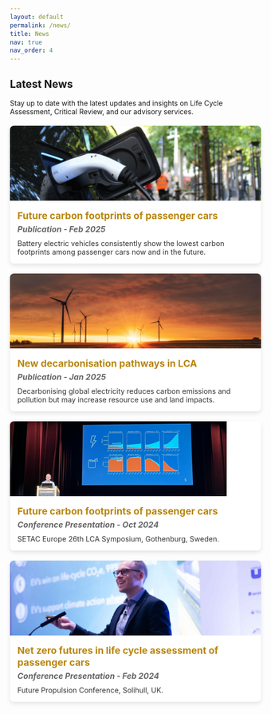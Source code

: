 ```yaml
---
layout: default
permalink: /news/
title: News
nav: true
nav_order: 4
---
```


<h2>Latest News</h2>
<p>Stay up to date with the latest updates and insights on Life Cycle Assessment, Critical Review, and our advisory services.</p>

<div class="news-cards">
  <div class="card">
    <div class="card-content">
      <div class="card-image">
        <img src="/assets/img/car.jpg" alt="Life Cycle Assessment in Action" onclick="expandImage(this)" />
      </div>
      <div class="card-text">
        <h3>Future carbon footprints of passenger cars</h3>
        <h4>Publication - Feb 2025</h4>
        <p>Battery electric vehicles consistently show the lowest carbon footprints among passenger cars now and in the future.</p>
      </div>
    </div>
  </div>

  <div class="card">
    <div class="card-content">
      <div class="card-image">
        <img src="/assets/img/wind.jpg" alt="New decarbonisation pathways in LCA" onclick="expandImage(this)" />
      </div>
      <div class="card-text">
        <h3>New decarbonisation pathways in LCA</h3>
        <h4>Publication - Jan 2025</h4>
        <p>Decarbonising global electricity reduces carbon emissions and pollution but may increase resource use and land impacts.</p>
      </div>
    </div>
  </div>

  <div class="card">
    <div class="card-content">
      <div class="card-image">
        <img src="/assets/img/setac.jpg" alt="SETAC Conference" onclick="expandImage(this)" />
      </div>
      <div class="card-text">
        <h3>Future carbon footprints of passenger cars</h3>
        <h4>Conference Presentation - Oct 2024</h4>
        <p>SETAC Europe 26th LCA Symposium, Gothenburg, Sweden.</p>
      </div>
    </div>
  </div>

  <div class="card">
    <div class="card-content">
      <div class="card-image">
        <img src="/assets/img/fpc.jpg" alt="Net Zero Futures Conference" onclick="expandImage(this)" />
      </div>
      <div class="card-text">
        <h3>Net zero futures in life cycle assessment of passenger cars</h3>
        <h4>Conference Presentation - Feb 2024</h4>
        <p>Future Propulsion Conference, Solihull, UK.</p>
      </div>
    </div>
  </div>
</div>

<!-- Optional JavaScript for Image Expansion -->
<script>
  function expandImage(img) {
    const expandedImg = document.createElement('div');
    expandedImg.innerHTML = `
      <div class="overlay" onclick="this.remove()">
        <img src="${img.src}" alt="Expanded Image" />
      </div>
    `;
    document.body.appendChild(expandedImg);
  }
</script>

<style>
  /* General container for news cards */
  .news-cards {
    display: flex;
    flex-direction: column;
    gap: 20px; /* Spacing between rows */
    margin-top: 20px;
  }

  /* Card structure */
  .card {
    background-color: #ffffff;
    border-radius: 8px;
    box-shadow: 0 4px 8px rgba(0, 0, 0, 0.1); /* Subtle shadow */
    overflow: hidden;
    display: flex;
    align-items: center;
    transition: box-shadow 0.3s ease;
  }

  .card:hover {
    box-shadow: 0 8px 16px rgba(0, 0, 0, 0.2);
  }

  /* Image container */
  .card-image {
    flex: 1;
    cursor: pointer;
  }

  .card-image img {
    width: 100%;
    height: 150px;
    object-fit: cover;
  }

  /* Text container */
  .card-text {
    flex: 2;
    padding: 15px;
    text-align: left;
  }

  .card h3 {
    font-size: 1.2rem;
    margin: 0 0 5px 0;
    color: #b8860b; /* Gold color */
  }

  .card h4 {
    font-size: 1rem;
    margin: 0 0 10px 0;
    color: #666;
    font-style: italic;
  }

  .card p {
    font-size: 0.9rem;
    color: #333;
    margin: 0;
  }

  /* Expanded image overlay */
  .overlay {
    position: fixed;
    top: 0;
    left: 0;
    width: 100%;
    height: 100%;
    background: rgba(0, 0, 0, 0.8);
    display: flex;
    justify-content: center;
    align-items: center;
    cursor: pointer;
  }

  .overlay img {
    max-width: 90%;
    max-height: 90%;
  }

  /* Mobile responsiveness */
  @media (max-width: 768px) {
    .card {
      flex-direction: column;
      align-items: flex-start;
    }

    .card-image img {
      height: 120px;
    }
  }
</style>
